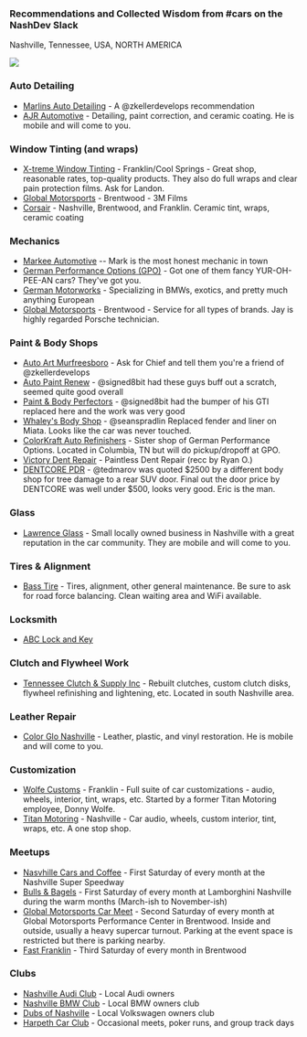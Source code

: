 ### Recommendations and Collected Wisdom from #cars on the NashDev Slack

Nashville, Tennessee, USA, NORTH AMERICA

[![](https://github-images.s3.amazonaws.com/skitch/Nashville%2C_TN_-_Google_Maps-20140324-173707.gif)](https://goo.gl/maps/c9Wc7)

### Auto Detailing

* [Marlins Auto Detailing](https://www.facebook.com/MarlinsAutoDetailing/) - A @zkellerdevelops recommendation
* [AJR Automotive](https://www.ajrautomotive.com) - Detailing, paint correction, and ceramic coating. He is mobile and will come to you. 

### Window Tinting (and wraps)

* [X-treme Window Tinting](http://www.x-tremewindowtint.com/) - Franklin/Cool Springs - Great shop, reasonable rates, top-quality products. They also do full wraps and clear pain protection films. Ask for Landon.
* [Global Motorsports](https://www.globalmotorsportsinc.com/) - Brentwood - 3M Films
* [Corsair](https://www.corsairdetail.com/) - Nashville, Brentwood, and Franklin. Ceramic tint, wraps, ceramic coating

### Mechanics

* [Markee Automotive](http://www.markeeauto.com/) -- Mark is the most honest mechanic in town
* [German Performance Options (GPO)](https://www.gpotuning.com/) - Got one of them fancy YUR-OH-PEE-AN cars? They've got you.
* [German Motorworks](https://www.germanmotorworksnashville.com/) - Specializing in BMWs, exotics, and pretty much anything European
* [Global Motorsports](https://www.globalmotorsportsinc.com/) - Brentwood - Service for all types of brands. Jay is highly regarded Porsche technician. 

### Paint & Body Shops

* [Auto Art Murfreesboro](http://www.autoartbodyshop.com/locations/murfreesboro/) - Ask for Chief and tell them you're a friend of @zkellerdevelops
* [Auto Paint Renew](http://www.autocollisionnashville.com) - @signed8bit had these guys buff out a scratch, seemed quite good overall
* [Paint & Body Perfectors](https://www.auto-bodyrepairnashville.com/) - @signed8bit had the bumper of his GTI replaced here and the work was very good
* [Whaley's Body Shop](https://whaleybodyshop.com/) - @seanspradlin Replaced fender and liner on Miata. Looks like the car was never touched.
* [ColorKraft Auto Refinishers](https://www.colorkraftauto.com/) - Sister shop of German Performance Options. Located in Columbia, TN but will do pickup/dropoff at GPO.
* [Victory Dent Repair](https://www.victorydent.com/) - Paintless Dent Repair (recc by Ryan O.)
* [DENTCORE PDR](https://dentcorepdr.com/) - @tedmarov was quoted $2500 by a different body shop for tree damage to a rear SUV door. Final out the door price by DENTCORE was well under $500, looks very good. Eric is the man.

### Glass

* [Lawrence Glass](https://lawrenceglass.com/) - Small locally owned business in Nashville with a great reputation in the car community. They are mobile and will come to you.

### Tires & Alignment

* [Bass Tire](https://www.basstire.com/) - Tires, alignment, other general maintenance. Be sure to ask for road force balancing. Clean waiting area and WiFi available.

### Locksmith

* [ABC Lock and Key](https://www.456lock.com/)

### Clutch and Flywheel Work

* [Tennessee Clutch & Supply Inc](http://tennessee-inc.edan.io/) - Rebuilt clutches, custom clutch disks, flywheel refinishing and lightening, etc. Located in south Nashville area.

### Leather Repair

* [Color Glo Nashville](https://www.colorglonashville.com/) - Leather, plastic, and vinyl restoration. He is mobile and will come to you.

### Customization

* [Wolfe Customs](https://www.wolfecustoms.net/) - Franklin - Full suite of car customizations - audio, wheels, interior, tint, wraps, etc. Started by a former Titan Motoring employee, Donny Wolfe. 
* [Titan Motoring](https://titanmotoring.net/) - Nashville - Car audio, wheels, custom interior, tint, wraps, etc. A one stop shop.

### Meetups

* [Nasvhille Cars and Coffee](https://www.instagram.com/nashvillecarsandcoffee/) - First Saturday of every month at the Nashville Super Speedway
* [Bulls & Bagels](https://www.instagram.com/lamborghininashville/) - First Saturday of every month at Lamborghini Nashville during the warm months (March-ish to November-ish)
* [Global Motorsports Car Meet](https://www.instagram.com/carmeet_globalmotorsports/) - Second Saturday of every month at Global Motorsports Performance Center in Brentwood. Inside and outside, usually a heavy supercar turnout. Parking at the event space is restricted but there is parking nearby.
* [Fast Franklin](https://www.instagram.com/fastfranklincarshow/) - Third Saturday of every month in Brentwood

### Clubs

* [Nashville Audi Club](https://nashvilleaudiclub.com/) - Local Audi owners
* [Nashville BMW Club](https://nashvillebmwclub.com/) - Local BMW owners club
* [Dubs of Nashville](https://www.facebook.com/DubsofNashville/) - Local Volkswagen owners club
* [Harpeth Car Club](https://www.harpethcarclub.com/) - Occasional meets, poker runs, and group track days

